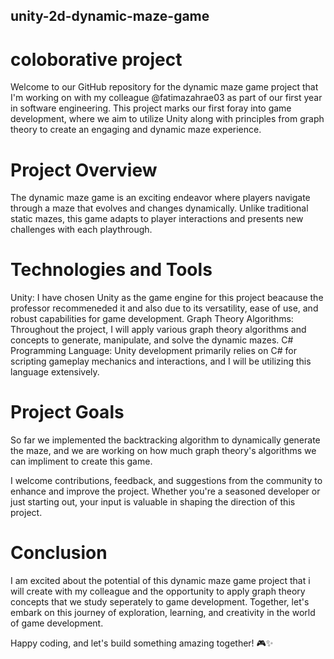 ## unity-2d-dynamic-maze-game ##

# coloborative project
Welcome to our GitHub repository for the dynamic maze game project that I'm working on with my colleague @fatimazahrae03 as part of our first year in software engineering. This project marks our first foray into game development, where we aim to utilize Unity along with principles from graph theory to create an engaging and dynamic maze experience.

# Project Overview
The dynamic maze game is an exciting endeavor where players navigate through a maze that evolves and changes dynamically. Unlike traditional static mazes, this game adapts to player interactions and presents new challenges with each playthrough.


# Technologies and Tools
Unity: I have chosen Unity as the game engine for this project beacause the professor recommeneded it and also  due to its versatility, ease of use, and robust capabilities for game development.
Graph Theory Algorithms: Throughout the project, I will apply various graph theory algorithms and concepts to generate, manipulate, and solve the dynamic mazes.
C# Programming Language: Unity development primarily relies on C# for scripting gameplay mechanics and interactions, and I will be utilizing this language extensively.


# Project Goals
So far we implemented the backtracking algorithm to dynamically generate the maze, and  we are working on how much graph theory's algorithms we can impliment to create this game. 

I welcome contributions, feedback, and suggestions from the community to enhance and improve the project. Whether you're a seasoned developer or just starting out, your input is valuable in shaping the direction of this project.


# Conclusion
I am excited about the potential of this dynamic maze game project that i will create with my colleague and the opportunity to apply graph theory concepts that we study seperately to game development. Together, let's embark on this journey of exploration, learning, and creativity in the world of game development.

Happy coding, and let's build something amazing together! 🎮✨
